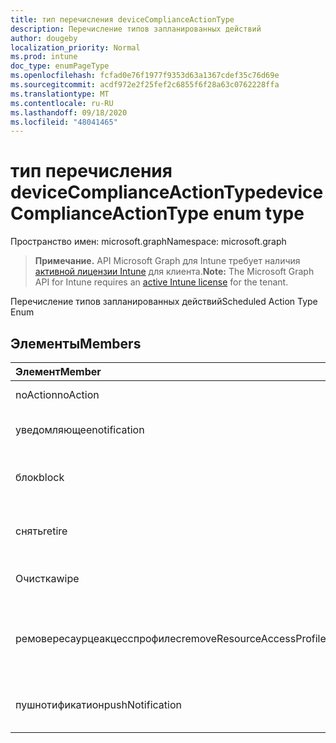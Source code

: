 ```yaml
---
title: тип перечисления deviceComplianceActionType
description: Перечисление типов запланированных действий
author: dougeby
localization_priority: Normal
ms.prod: intune
doc_type: enumPageType
ms.openlocfilehash: fcfad0e76f1977f9353d63a1367cdef35c76d69e
ms.sourcegitcommit: acdf972e2f25fef2c6855f6f28a63c0762228ffa
ms.translationtype: MT
ms.contentlocale: ru-RU
ms.lasthandoff: 09/18/2020
ms.locfileid: "48041465"
---
```

# <a name="devicecomplianceactiontype-enum-type"></a><span data-ttu-id="6d297-103">тип перечисления deviceComplianceActionType</span><span class="sxs-lookup"><span data-stu-id="6d297-103">deviceComplianceActionType enum type</span></span>

<span data-ttu-id="6d297-104">Пространство имен: microsoft.graph</span><span class="sxs-lookup"><span data-stu-id="6d297-104">Namespace: microsoft.graph</span></span>

> <span data-ttu-id="6d297-105">**Примечание.** API Microsoft Graph для Intune требует наличия [активной лицензии Intune](https://go.microsoft.com/fwlink/?linkid=839381) для клиента.</span><span class="sxs-lookup"><span data-stu-id="6d297-105">**Note:** The Microsoft Graph API for Intune requires an [active Intune license](https://go.microsoft.com/fwlink/?linkid=839381) for the tenant.</span></span>

<span data-ttu-id="6d297-106">Перечисление типов запланированных действий</span><span class="sxs-lookup"><span data-stu-id="6d297-106">Scheduled Action Type Enum</span></span>

## <a name="members"></a><span data-ttu-id="6d297-107">Элементы</span><span class="sxs-lookup"><span data-stu-id="6d297-107">Members</span></span>
|<span data-ttu-id="6d297-108">Элемент</span><span class="sxs-lookup"><span data-stu-id="6d297-108">Member</span></span>|<span data-ttu-id="6d297-109">Значение</span><span class="sxs-lookup"><span data-stu-id="6d297-109">Value</span></span>|<span data-ttu-id="6d297-110">Описание</span><span class="sxs-lookup"><span data-stu-id="6d297-110">Description</span></span>|
|:---|:---|:---|
|<span data-ttu-id="6d297-111">noAction</span><span class="sxs-lookup"><span data-stu-id="6d297-111">noAction</span></span>|<span data-ttu-id="6d297-112">нуль</span><span class="sxs-lookup"><span data-stu-id="6d297-112">0</span></span>|<span data-ttu-id="6d297-113">Без действий</span><span class="sxs-lookup"><span data-stu-id="6d297-113">No Action</span></span>|
|<span data-ttu-id="6d297-114">уведомляющее</span><span class="sxs-lookup"><span data-stu-id="6d297-114">notification</span></span>|<span data-ttu-id="6d297-115">1 </span><span class="sxs-lookup"><span data-stu-id="6d297-115">1</span></span>|<span data-ttu-id="6d297-116">Уведомление об отправке</span><span class="sxs-lookup"><span data-stu-id="6d297-116">Send Notification</span></span>|
|<span data-ttu-id="6d297-117">блок</span><span class="sxs-lookup"><span data-stu-id="6d297-117">block</span></span>|<span data-ttu-id="6d297-118">2 </span><span class="sxs-lookup"><span data-stu-id="6d297-118">2</span></span>|<span data-ttu-id="6d297-119">Блокировка устройства в AAD</span><span class="sxs-lookup"><span data-stu-id="6d297-119">Block the device in AAD</span></span>|
|<span data-ttu-id="6d297-120">снять</span><span class="sxs-lookup"><span data-stu-id="6d297-120">retire</span></span>|<span data-ttu-id="6d297-121">4</span><span class="sxs-lookup"><span data-stu-id="6d297-121">3</span></span>|<span data-ttu-id="6d297-122">Прекращение использования устройства</span><span class="sxs-lookup"><span data-stu-id="6d297-122">Retire the device</span></span>|
|<span data-ttu-id="6d297-123">Очистка</span><span class="sxs-lookup"><span data-stu-id="6d297-123">wipe</span></span>|<span data-ttu-id="6d297-124">4 </span><span class="sxs-lookup"><span data-stu-id="6d297-124">4</span></span>|<span data-ttu-id="6d297-125">Очистка устройства</span><span class="sxs-lookup"><span data-stu-id="6d297-125">Wipe the device</span></span>|
|<span data-ttu-id="6d297-126">ремовересаурцеакцесспрофилес</span><span class="sxs-lookup"><span data-stu-id="6d297-126">removeResourceAccessProfiles</span></span>|<span data-ttu-id="6d297-127">5 </span><span class="sxs-lookup"><span data-stu-id="6d297-127">5</span></span>|<span data-ttu-id="6d297-128">Удаление профилей доступа к ресурсам с устройства</span><span class="sxs-lookup"><span data-stu-id="6d297-128">Remove Resource Access Profiles from the device</span></span>|
|<span data-ttu-id="6d297-129">пушнотификатион</span><span class="sxs-lookup"><span data-stu-id="6d297-129">pushNotification</span></span>|<span data-ttu-id="6d297-130">9 </span><span class="sxs-lookup"><span data-stu-id="6d297-130">9</span></span>|<span data-ttu-id="6d297-131">Отправка push-уведомления на устройство</span><span class="sxs-lookup"><span data-stu-id="6d297-131">Send push notification to device</span></span>|









